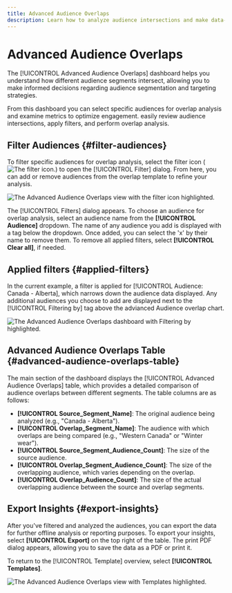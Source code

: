 ```yaml
---
title: Advanced Audience Overlaps  
description: Learn how to analyze audience intersections and make data-driven decisions using the Advanced Audience Overlaps dashboard. Filter audiences, compare overlaps, and export insights to improve targeting strategies.
---
```

# Advanced Audience Overlaps

<!-- Still in draft -->

The [!UICONTROL Advanced Audience Overlaps] dashboard helps you understand how different audience segments intersect, allowing you to make informed decisions regarding audience segmentation and targeting strategies. 
<!-- This dashboard provides tabulated metrics to help you understand the relationships between audience groups. Which in turn, leads to better-targeted campaigns, a reduced overlap in messaging, and more efficient marketing efforts. -->

From this dashboard you can 
select specific audiences for overlap analysis and examine metrics to optimize engagement. 
easily review audience intersections, apply filters, and perform overlap analysis.

## Filter Audiences {#filter-audiences}

To filter specific audiences for overlap analysis, select the filter icon (![The filter icon.]()) to open the [!UICONTROL Filter] dialog. From here, you can add or remove audiences from the overlap template to refine your analysis.

![The Advanced Audience Overlaps view with the filter icon highlighted.]()

The [!UICONTROL Filters] dialog appears. To choose an audience for overlap analysis, select an audience name from the **[!UICONTROL Audience]** dropdown. The name of any audience you add is displayed with a tag below the dropdown. Once added, you can select the 'x' by their name to remove them. To remove all applied filters, select **[!UICONTROL Clear all]**, if needed.

## Applied filters {#applied-filters}

In the current example, a filter is applied for [!UICONTROL Audience: Canada - Alberta], which narrows down the audience data displayed. Any additional audiences you choose to add are displayed next to the [!UICONTROL Filtering by] tag above the advianced Audience overlap chart.

![The Advanced Audience Overlaps dashboard with Filtering by highlighted.]()

## Advanced Audience Overlaps Table {#advanced-audience-overlaps-table}

The main section of the dashboard displays the [!UICONTROL Advanced Audience Overlaps] table, which provides a detailed comparison of audience overlaps between different segments. The table columns are as follows:

- **[!UICONTROL Source_Segment_Name]**: The original audience being analyzed (e.g., "Canada - Alberta").
- **[!UICONTROL Overlap_Segment_Name]**: The audience with which overlaps are being compared (e.g., "Western Canada" or "Winter wear").
- **[!UICONTROL Source_Segment_Audience_Count]**: The size of the source audience.
- **[!UICONTROL Overlap_Segment_Audience_Count]**: The size of the overlapping audience, which varies depending on the overlap.
- **[!UICONTROL Overlap_Audience_Count]**: The size of the actual overlapping audience between the source and overlap segments.

## Export Insights {#export-insights}

After you've filtered and analyzed the audiences, you can export the data for further offline analysis or reporting purposes. To export your insights, select **[!UICONTROL Export]** on the top right of the table. The print PDF dialog appears, allowing you to save the data as a PDF or print it.

To return to the [!UICONTROL Template] overview, select **[!UICONTROL Templates]**.

![The Advanced Audience Overlaps view with Templates highlighted.]()


